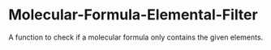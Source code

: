 # Molecular-Formula-Elemental-Filter
A function to check if a molecular formula only contains the given elements.
